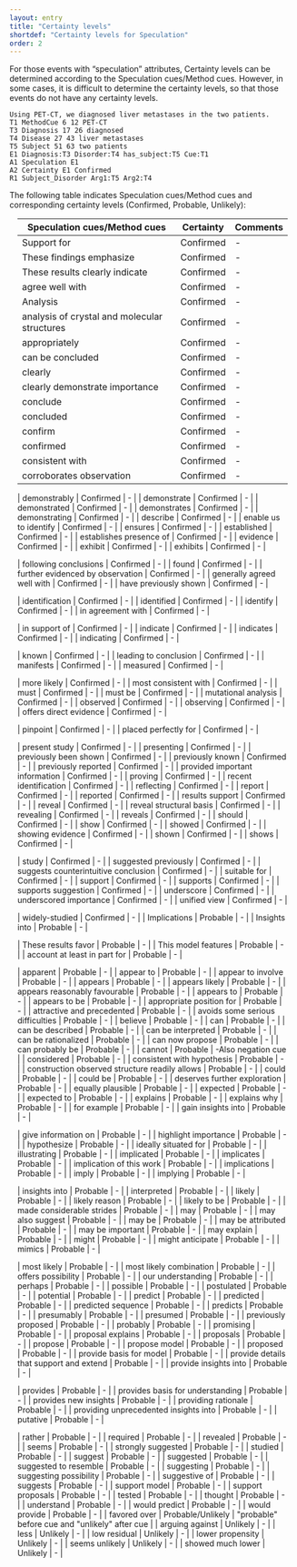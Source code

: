 ```yaml
---
layout: entry
title: "Certainty levels"
shortdef: "Certainty levels for Speculation"
order: 2
---
```


For those events with “speculation” attributes, Certainty levels can be determined according to the Speculation cues/Method cues. However, in some cases, it is difficult to determine the certainty levels, so that those events do not have any certainty levels. 

~~~ ann
Using PET-CT, we diagnosed liver metastases in the two patients.
T1 MethodCue 6 12 PET-CT
T3 Diagnosis 17 26 diagnosed
T4 Disease 27 43 liver metastases
T5 Subject 51 63 two patients
E1 Diagnosis:T3 Disorder:T4 has_subject:T5 Cue:T1
A1 Speculation E1
A2 Certainty E1 Confirmed
R1 Subject_Disorder Arg1:T5 Arg2:T4
~~~

The following table indicates Speculation cues/Method cues and corresponding certainty levels
(Confirmed, Probable, Unlikely):

<div style="margin:1em" markdown="1">

| Speculation cues/Method cues | Certainty | Comments |
|------------------|-----------|----------|
| Support for | Confirmed | - |
| These findings emphasize | Confirmed | - |
| These results clearly indicate | Confirmed | - |
| agree well with | Confirmed | - |
| Analysis | Confirmed | - |
| analysis of crystal and molecular structures | Confirmed | - |
| appropriately | Confirmed | - |
| can be concluded | Confirmed | - |
| clearly | Confirmed | - |
| clearly demonstrate importance | Confirmed | - |
| conclude | Confirmed | - |
| concluded | Confirmed | - |
| confirm | Confirmed | - |
| confirmed | Confirmed | - |
| consistent with | Confirmed | - |
| corroborates observation | Confirmed | - |

| demonstrably | Confirmed | - |
| demonstrate | Confirmed | - |
| demonstrated | Confirmed | - |
| demonstrates | Confirmed | - |
| demonstrating | Confirmed | - |
| describe | Confirmed | - |
| enable us to identify | Confirmed | - |
| ensures | Confirmed | - |
| established | Confirmed | - |
| establishes presence of | Confirmed | - |
| evidence | Confirmed | - |
| exhibit | Confirmed | - |
| exhibits | Confirmed | - |

| following conclusions | Confirmed | - |
| found | Confirmed | - |
| further evidenced by observation | Confirmed | - |
| generally agreed well with | Confirmed | - |
| have previously shown | Confirmed | - |

| identification | Confirmed | - |
| identified | Confirmed | - |
| identify | Confirmed | - |
| in agreement with | Confirmed | - |

| in support of | Confirmed | - |
| indicate | Confirmed | - |
| indicates | Confirmed | - |
| indicating | Confirmed | - |

| known | Confirmed | - |
| leading to conclusion | Confirmed | - |
| manifests | Confirmed | - |
| measured | Confirmed | - |

| more likely | Confirmed | - |
| most consistent with | Confirmed | - |
| must | Confirmed | - |
| must be | Confirmed | - |
| mutational analysis | Confirmed | - |
| observed | Confirmed | - |
| observing | Confirmed | - |
| offers direct evidence | Confirmed | - |

| pinpoint | Confirmed | - |
| placed perfectly for | Confirmed | - |

| present study | Confirmed | - |
| presenting | Confirmed | - |
| previously been shown | Confirmed | - |
| previously known | Confirmed | - |
| previously reported | Confirmed | - |
| provided important information | Confirmed | - |
| proving | Confirmed | - |
| recent identification | Confirmed | - |
| reflecting | Confirmed | - |
| report | Confirmed | - |
| reported | Confirmed | - |
| results support | Confirmed | - |
| reveal | Confirmed | - |
| reveal structural basis | Confirmed | - |
| revealing | Confirmed | - |
| reveals | Confirmed | - |
| should | Confirmed | - |
| show | Confirmed | - |
| showed | Confirmed | - |
| showing evidence | Confirmed | - |
| shown | Confirmed | - |
| shows | Confirmed | - |


| study | Confirmed | - |
| suggested previously | Confirmed | - |
| suggests counterintuitive conclusion | Confirmed | - |
| suitable for | Confirmed | - |
| support | Confirmed | - |
| supports | Confirmed | - |
| supports suggestion | Confirmed | - |
| underscore | Confirmed | - |
| underscored importance | Confirmed | - |
| unified view | Confirmed | - |

| widely-studied | Confirmed | - |
| Implications | Probable | - |
| Insights into | Probable | - |



| These results favor | Probable | - |
| This model features | Probable | - |
| account at least in part for | Probable | - |

| apparent | Probable | - |
| appear to | Probable | - |
| appear to involve | Probable | - |
| appears | Probable | - |
| appears likely | Probable | - |
| appears reasonably favourable | Probable | - |
| appears to | Probable | - |
| appears to be | Probable | - |
| appropriate position for | Probable | - |
| attractive and precedented | Probable | - |
| avoids some serious difficulties | Probable | - |
| believe | Probable | - |
| can | Probable | - |
| can be described | Probable | - |
| can be interpreted | Probable | - |
| can be rationalized | Probable | - |
| can now propose | Probable | - |
| can probably be | Probable | - |
| cannot | Probable | -Also negation cue |
| considered | Probable | - |
| consistent with hypothesis | Probable | - |
| construction observed structure readily allows | Probable | - |
| could | Probable | - |
| could be | Probable | - |
| deserves further exploration | Probable | - |
| equally plausible | Probable | - |
| expected | Probable | - |
| expected to | Probable | - |
| explains | Probable | - |
| explains why | Probable | - |
| for example | Probable | - |
| gain insights into | Probable | - |

| give information on | Probable | - |
| highlight importance | Probable | - |
| hypothesize | Probable | - |
| ideally situated for | Probable | - |
| illustrating | Probable | - |
| implicated | Probable | - |
| implicates | Probable | - |
| implication of this work | Probable | - |
| implications | Probable | - |
| imply | Probable | - |
| implying | Probable | - |


| insights into | Probable | - |
| interpreted | Probable | - |
| likely | Probable | - |
| likely reason | Probable | - |
| likely to be | Probable | - |
| made considerable strides | Probable | - |
| may | Probable | - |
| may also suggest | Probable | - |
| may be | Probable | - |
| may be attributed | Probable | - |
| may be important | Probable | - |
| may explain | Probable | - |
| might | Probable | - |
| might anticipate | Probable | - |
| mimics | Probable | - |

| most likely | Probable | - |
| most likely combination | Probable | - |
| offers possibility | Probable | - |
| our understanding | Probable | - |
| perhaps | Probable | - |
| possible | Probable | - |
| postulated | Probable | - |
| potential | Probable | - |
| predict | Probable | - |
| predicted | Probable | - |
| predicted sequence | Probable | - |
| predicts | Probable | - |
| presumably | Probable | - |
| presumed | Probable | - |
| previously proposed | Probable | - |
| probably | Probable | - |
| promising | Probable | - |
| proposal explains | Probable | - |
| proposals | Probable | - |
| propose | Probable | - |
| propose model | Probable | - |
| proposed | Probable | - |
| provide basis for model | Probable | - |
| provide details that support and extend | Probable | - |
| provide insights into | Probable | - |

| provides | Probable | - |
| provides basis for understanding | Probable | - |
| provides new insights | Probable | - |
| providing rationale | Probable | - |
| providing unprecedented insights into | Probable | - |
| putative | Probable | - |

| rather | Probable | - |
| required | Probable | - |
| revealed | Probable | - |
| seems | Probable | - |
| strongly suggested | Probable | - |
| studied | Probable | - |
| suggest | Probable | - |
| suggested | Probable | - |
| suggested to resemble | Probable | - |
| suggesting | Probable | - |
| suggesting possibility | Probable | - |
| suggestive of | Probable | - |
| suggests | Probable | - |
| support model | Probable | - |
| support proposals | Probable | - |
| tested | Probable | - |
| thought | Probable | - |
| understand | Probable | - |
| would predict | Probable | - |
| would provide | Probable | - |
| favored over | Probable/Unlikely | "probable" before cue and "unlikely" after cue |
| arguing against | Unlikely | - |
| less | Unlikely | - |
| low residual | Unlikely | - |
| lower propensity | Unlikely | - |
| seems unlikely | Unlikely | - |
| showed much lower | Unlikely | - |

</div>
